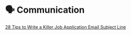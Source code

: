# 🗣 Communication

[28 Tips to Write a Killer Job Application Email Subject Line](https://www.careercliff.com/job-application-email-subject/)

